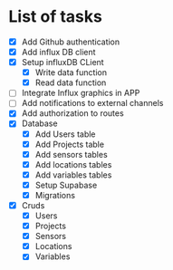 # List of tasks

- [x] Add Github authentication
- [x] Add influx DB client
- [x] Setup influxDB CLient
    - [x] Write data function
    - [x] Read data function
- [ ] Integrate Influx graphics in APP
- [ ] Add notifications to external channels
- [x] Add authorization to routes
- [x] Database
    - [x] Add Users table
    - [x] Add Projects table
    - [x] Add sensors tables
    - [x] Add locations tables
    - [x] Add variables tables
    - [x] Setup Supabase
    - [x] Migrations
- [x] Cruds
    - [x] Users
    - [x] Projects
    - [x] Sensors
    - [x] Locations
    - [x] Variables
